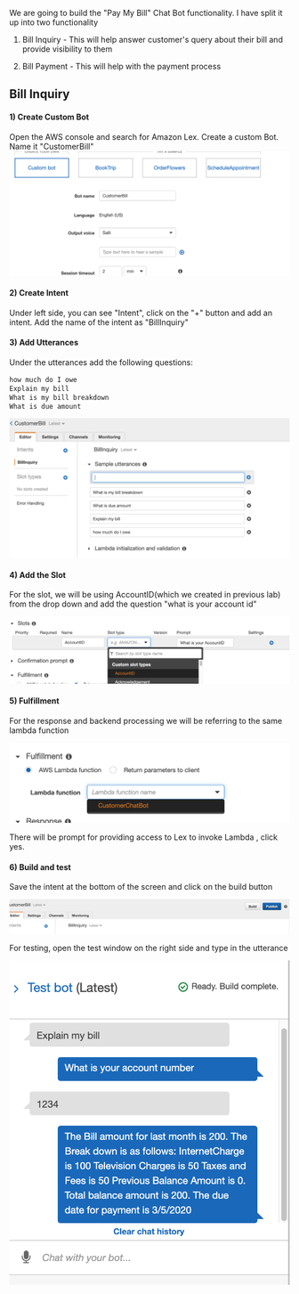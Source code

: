 We are going to build the "Pay My Bill" Chat Bot functionality. I have split it up into two functionality
1) Bill Inquiry - This will help answer customer's query about their bill and provide visibility to them


2) Bill Payment - This will help with the payment process

## Bill Inquiry


#### 1) Create Custom Bot
Open the AWS console and search for Amazon Lex. Create a custom Bot. Name it "CustomerBill"
![](https://github.com/neelamkoshiya/Chatbot/blob/master/Artifacts/Images/Screen%20Shot%202020-02-26%20at%207.28.36%20AM.png)

#### 2) Create Intent

Under left side, you can see "Intent", click on the "+" button and add an intent. Add the name of the intent as "BillInquiry"

#### 3) Add Utterances

Under the utterances add the following questions:
```
how much do I owe
Explain my bill
What is my bill breakdown
What is due amount
```

![](https://github.com/neelamkoshiya/Chatbot/blob/master/Artifacts/Images/Screen%20Shot%202020-02-26%20at%207.35.06%20AM.png)

#### 4) Add the Slot
For the slot, we will be using AccountID(which we created in previous lab) from the drop down and add the question "what is your account id"

![alt](https://github.com/neelamkoshiya/Chatbot/blob/master/Artifacts/Images/Screen%20Shot%202020-02-26%20at%207.37.56%20AM.png)

#### 5) Fulfillment
For the response and backend processing we will be referring to the same lambda function

![alt](https://github.com/neelamkoshiya/Chatbot/blob/master/Artifacts/Images/Screen%20Shot%202020-02-26%20at%207.45.54%20AM.png)

There will be prompt for providing access to Lex to invoke Lambda , click yes.

#### 6) Build and test

Save the intent at the bottom of the screen and click on the build button

![](https://github.com/neelamkoshiya/Chatbot/blob/master/Artifacts/Images/Screen%20Shot%202020-02-26%20at%207.48.50%20AM.png)

For testing, open the test window on the right side and type in the utterance 

![](https://github.com/neelamkoshiya/Chatbot/blob/master/Artifacts/Images/Screen%20Shot%202020-02-26%20at%207.55.16%20AM.png)
